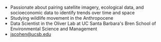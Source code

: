 * Passionate about pairing satellite imagery, ecological data, and socioeconomic data to identify trends over time and space 
* Studying wildlife movement in the Anthropocene
* Data Scientist in the Oliver Lab at UC Santa Barbara's Bren School of Environmental Science and Management
* jscohen@ucsb.edu
